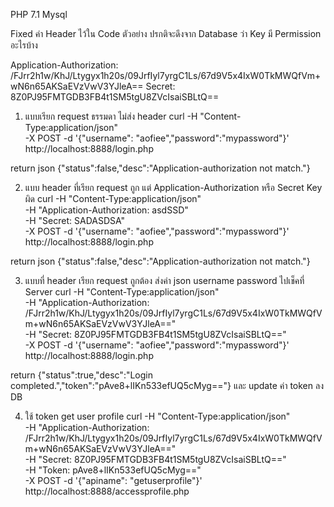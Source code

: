 PHP 7.1
Mysql

Fixed ค่า Header ไว้ใน Code ตัวอย่าง
ปรกติจะดึงจาก Database ว่า Key มี Permission อะไรบ้าง

Application-Authorization: /FJrr2h1w/KhJ/Ltygyx1h20s/09JrfIyl7yrgC1Ls/67d9V5x4IxW0TkMWQfVm+wN6n65AKSaEVzVwV3YJleA==
Secret: 8Z0PJ95FMTGDB3FB4t1SM5tgU8ZVcIsaiSBLtQ==

1. แบบเรียก request ธรรมดา ไม่ส่ง header
curl -H "Content-Type:application/json" \
-X POST -d '{"username": "aofiee","password":"mypassword"}' http://localhost:8888/login.php

return json {"status":false,"desc":"Application-authorization not match."}


2. แบบ header ที่เรียก request ถูก แต่ Application-Authorization หรือ Secret Key ผิด
curl -H "Content-Type:application/json" \
-H "Application-Authorization: asdSSD" \
-H "Secret: SADASDSA" \
-X POST -d '{"username": "aofiee","password":"mypassword"}' http://localhost:8888/login.php

return json {"status":false,"desc":"Application-authorization not match."}

3. แบบที่ header เรียก request ถูกต้อง ส่งค่า json username password ไปเช็คที่ Server
curl -H "Content-Type:application/json" \
-H "Application-Authorization: /FJrr2h1w/KhJ/Ltygyx1h20s/09JrfIyl7yrgC1Ls/67d9V5x4IxW0TkMWQfVm+wN6n65AKSaEVzVwV3YJleA==" \
-H "Secret: 8Z0PJ95FMTGDB3FB4t1SM5tgU8ZVcIsaiSBLtQ==" \
-X POST -d '{"username": "aofiee","password":"mypassword"}' http://localhost:8888/login.php

return {"status":true,"desc":"Login completed.","token":"pAve8+lIKn533efUQ5cMyg=="} และ update ค่า token ลง DB

4. ใช้ token get user profile
curl -H "Content-Type:application/json" \
-H "Application-Authorization: /FJrr2h1w/KhJ/Ltygyx1h20s/09JrfIyl7yrgC1Ls/67d9V5x4IxW0TkMWQfVm+wN6n65AKSaEVzVwV3YJleA==" \
-H "Secret: 8Z0PJ95FMTGDB3FB4t1SM5tgU8ZVcIsaiSBLtQ==" \
-H "Token: pAve8+lIKn533efUQ5cMyg==" \
-X POST -d '{"apiname": "getuserprofile"}' http://localhost:8888/accessprofile.php
